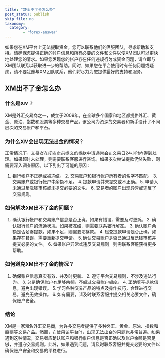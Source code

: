 ```yaml
---
title: "XM出不了金怎么办"
post_status: publish
skip_file: no
taxonomy:
  category:
        - "forex-answer"
---
```


如果您在XM平台上无法提取资金，您可以联系他们的客服团队，寻求帮助和支持。请确保您提供正确的帐户信息和所有必要的文件和文件以便XM团队可以更快地处理您的请求。如果您发现您的帐户存在任何违规行为或资金问题，请立即与XM团队联系以获取进一步的帮助。同时，如果您在平台使用时有任何问题或疑虑，请不要犹豫与XM团队联系，他们将尽力为您提供最好的支持和服务。

## XM出不了金怎么办

### 什么是XM？

XM是外汇交易商之一，成立于2009年，在全球多个国家和地区都提供外汇、黄金、原油、指数和股票等多种交易产品。该公司为资深的交易者和新手设计了不同层次的交易账户和平台。

### 为什么XM会出现无法出金的情况？

正常情况下，交易者在闭市之前提交的提款申请通常会在交易日24小时内得到处理。如果超时未处理，则需要联系客服进行咨询。如果多次尝试提款仍然失败，则需要深入调查原因。以下列出了可能的原因：

1. 银行帐户不正确或被冻结。 2. 交易账户和银行帐户所有者的名字不匹配。 3. 交易账户或银行帐户中余额不足。 4. 提款申请并未提交或不正确。 5. 申请人未通过反洗钱审核或未提交必要的文件。 6. 交易者的账户出现异常或违反了交易规则。

### 如何解决XM出不了金的问题？

1. 确认银行帐户和交易账户信息是否正确。如果有错误，需要及时更新。 2. 确认银行账户的流通状况。如果被冻结，则需要联系银行解冻。 3. 确认账户余额是否足够提款。如果不足，则需要先存款。 4. 检查提款申请是否正确。如果存在错误，需要重新提交申请。 5. 确认交易账户是否已通过反洗钱审核并提交必要的文件。 6. 如果账户异常或违反交易规则，则需联系客服获得更多帮助。

### 如何避免XM出不了金的情况？

1. 确保账户信息真实有效，并及时更新。 2. 遵守平台交易规则，不涉及违法行为。 3. 总是确保账户有足够余额，不超过交易账户额度。 4. 正确填写提款信息，避免出现错误。 5. 学习各种交易产品的特点及操作技巧，合理进行交易，避免无效操作。 6. 如有需要，请及时联系客服并提交相关必要文件，确保账户安全。

### 结论

XM是一家知名外汇交易商，为许多交易者提供了多种外汇、黄金、原油、指数和股票等交易产品。然而，在使用该平台时，出现无法出金的问题也非常普遍。如果遇到这种情况，交易者应确认账户和银行帐户信息是否正确以及账户余额是否足够，并遵守交易规则。此外，如果遇到问题，请及时联系客服并提交必要的文件以确保账户安全和交易的平稳进行。 
